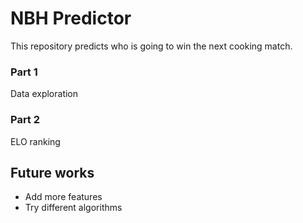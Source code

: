 # NBH Predictor

This repository predicts who is going to win the next cooking match.
### Part 1
Data exploration

### Part 2
ELO ranking

## Future works
* Add more features
* Try different algorithms
